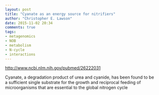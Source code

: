 ```yaml
---
layout: post
title: "Cyanate as an energy source for nitrifiers"
author: "Christopher E. Lawson"
date: 2015-11-02 20:34
comments: true
tags:
- metagenomics
- NOB
- metabolism
- N-cycle 
- interactions
---
```


http://www.ncbi.nlm.nih.gov/pubmed/26222031

Cyanate, a degradation product of urea and cyanide, has been found to be a sufficient single substrate for the growth and reciprocal feeding of microorganisms that are essential to the global nitrogen cycle